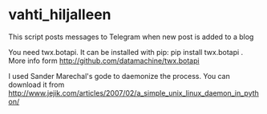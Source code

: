 # vahti_hiljalleen
This script posts messages to Telegram when new post is added to a blog

You need twx.botapi. It can be installed with pip: pip install twx.botapi .
More info form http://github.com/datamachine/twx.botapi 

I used Sander Marechal's gode to daemonize the process. You can download it from
http://www.jejik.com/articles/2007/02/a_simple_unix_linux_daemon_in_python/
